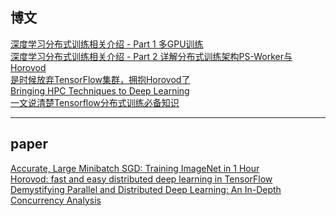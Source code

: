 ## 博文
[深度学习分布式训练相关介绍 - Part 1 多GPU训练](https://zhuanlan.zhihu.com/p/70312627)\
[深度学习分布式训练相关介绍 - Part 2 详解分布式训练架构PS-Worker与Horovod](https://zhuanlan.zhihu.com/p/70603273)\
[是时候放弃TensorFlow集群，拥抱Horovod了](https://zhuanlan.zhihu.com/p/64092047)\
[Bringing HPC Techniques to Deep Learning](http://andrew.gibiansky.com/blog/machine-learning/baidu-allreduce/)\
[一文说清楚Tensorflow分布式训练必备知识](https://zhuanlan.zhihu.com/p/56991108)

---
## paper
[Accurate, Large Minibatch SGD: Training ImageNet in 1 Hour](https://arxiv.org/abs/1706.02677)\
[Horovod: fast and easy distributed deep learning in TensorFlow](https://arxiv.org/abs/1802.05799)
[Demystifying Parallel and Distributed Deep Learning: An In-Depth Concurrency Analysis](https://arxiv.org/abs/1802.09941)